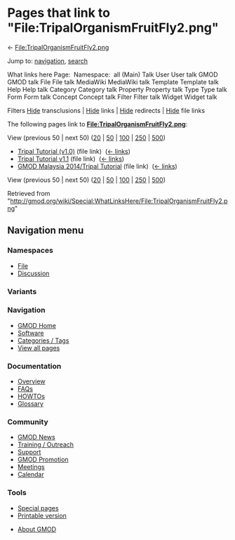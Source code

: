 <div id="mw-page-base" class="noprint">

</div>

<div id="mw-head-base" class="noprint">

</div>

<div id="content" class="mw-body" role="main">

<span id="top"></span>

<div id="mw-js-message" style="display:none;">

</div>



# <span dir="auto">Pages that link to "File:TripalOrganismFruitFly2.png"</span>

<div id="bodyContent">

<div id="contentSub">

←
[File:TripalOrganismFruitFly2.png](/wiki/File:TripalOrganismFruitFly2.png "File:TripalOrganismFruitFly2.png")

</div>

<div id="jump-to-nav" class="mw-jump">

Jump to: [navigation](#mw-navigation), [search](#p-search)

</div>

<div id="mw-content-text">

What links here Page:  Namespace:  all (Main) Talk User User talk GMOD
GMOD talk File File talk MediaWiki MediaWiki talk Template Template talk
Help Help talk Category Category talk Property Property talk Type Type
talk Form Form talk Concept Concept talk Filter Filter talk Widget
Widget talk

Filters
[Hide](/mediawiki/index.php?title=Special:WhatLinksHere/File:TripalOrganismFruitFly2.png&hidetrans=1 "Special:WhatLinksHere/File:TripalOrganismFruitFly2.png")
transclusions \|
[Hide](/mediawiki/index.php?title=Special:WhatLinksHere/File:TripalOrganismFruitFly2.png&hidelinks=1 "Special:WhatLinksHere/File:TripalOrganismFruitFly2.png")
links \|
[Hide](/mediawiki/index.php?title=Special:WhatLinksHere/File:TripalOrganismFruitFly2.png&hideredirs=1 "Special:WhatLinksHere/File:TripalOrganismFruitFly2.png")
redirects \|
[Hide](/mediawiki/index.php?title=Special:WhatLinksHere/File:TripalOrganismFruitFly2.png&hideimages=1 "Special:WhatLinksHere/File:TripalOrganismFruitFly2.png")
file links

The following pages link to
**[File:TripalOrganismFruitFly2.png](/wiki/File:TripalOrganismFruitFly2.png "File:TripalOrganismFruitFly2.png")**:

View (previous 50 \| next 50)
([20](/mediawiki/index.php?title=Special:WhatLinksHere/File:TripalOrganismFruitFly2.png&limit=20 "Special:WhatLinksHere/File:TripalOrganismFruitFly2.png")
\|
[50](/mediawiki/index.php?title=Special:WhatLinksHere/File:TripalOrganismFruitFly2.png&limit=50 "Special:WhatLinksHere/File:TripalOrganismFruitFly2.png")
\|
[100](/mediawiki/index.php?title=Special:WhatLinksHere/File:TripalOrganismFruitFly2.png&limit=100 "Special:WhatLinksHere/File:TripalOrganismFruitFly2.png")
\|
[250](/mediawiki/index.php?title=Special:WhatLinksHere/File:TripalOrganismFruitFly2.png&limit=250 "Special:WhatLinksHere/File:TripalOrganismFruitFly2.png")
\|
[500](/mediawiki/index.php?title=Special:WhatLinksHere/File:TripalOrganismFruitFly2.png&limit=500 "Special:WhatLinksHere/File:TripalOrganismFruitFly2.png"))

- [Tripal Tutorial
  (v1.0)](/wiki/Tripal_Tutorial_(v1.0) "Tripal Tutorial (v1.0)") (file
  link) ‎ <span class="mw-whatlinkshere-tools">([←
  links](/mediawiki/index.php?title=Special:WhatLinksHere&target=Tripal+Tutorial+%28v1.0%29 "Special:WhatLinksHere"))</span>
- [Tripal Tutorial
  v1.1](/wiki/Tripal_Tutorial_v1.1 "Tripal Tutorial v1.1") (file link) ‎
  <span class="mw-whatlinkshere-tools">([←
  links](/mediawiki/index.php?title=Special:WhatLinksHere&target=Tripal+Tutorial+v1.1 "Special:WhatLinksHere"))</span>
- [GMOD Malaysia 2014/Tripal
  Tutorial](/wiki/GMOD_Malaysia_2014/Tripal_Tutorial "GMOD Malaysia 2014/Tripal Tutorial")
  (file link) ‎ <span class="mw-whatlinkshere-tools">([←
  links](/mediawiki/index.php?title=Special:WhatLinksHere&target=GMOD+Malaysia+2014%2FTripal+Tutorial "Special:WhatLinksHere"))</span>

View (previous 50 \| next 50)
([20](/mediawiki/index.php?title=Special:WhatLinksHere/File:TripalOrganismFruitFly2.png&limit=20 "Special:WhatLinksHere/File:TripalOrganismFruitFly2.png")
\|
[50](/mediawiki/index.php?title=Special:WhatLinksHere/File:TripalOrganismFruitFly2.png&limit=50 "Special:WhatLinksHere/File:TripalOrganismFruitFly2.png")
\|
[100](/mediawiki/index.php?title=Special:WhatLinksHere/File:TripalOrganismFruitFly2.png&limit=100 "Special:WhatLinksHere/File:TripalOrganismFruitFly2.png")
\|
[250](/mediawiki/index.php?title=Special:WhatLinksHere/File:TripalOrganismFruitFly2.png&limit=250 "Special:WhatLinksHere/File:TripalOrganismFruitFly2.png")
\|
[500](/mediawiki/index.php?title=Special:WhatLinksHere/File:TripalOrganismFruitFly2.png&limit=500 "Special:WhatLinksHere/File:TripalOrganismFruitFly2.png"))

</div>

<div class="printfooter">

Retrieved from
"<http://gmod.org/wiki/Special:WhatLinksHere/File:TripalOrganismFruitFly2.png>"

</div>

<div id="catlinks" class="catlinks catlinks-allhidden">

</div>

<div class="visualClear">

</div>

</div>

</div>

<div id="mw-navigation">

## Navigation menu

<div id="mw-head">



<div id="left-navigation">

<div id="p-namespaces" class="vectorTabs" role="navigation"
aria-labelledby="p-namespaces-label">

### Namespaces

- <span id="ca-nstab-image"><a href="/wiki/File:TripalOrganismFruitFly2.png" accesskey="c"
  title="View the file page [c]">File</a></span>
- <span id="ca-talk"><a
  href="/mediawiki/index.php?title=File_talk:TripalOrganismFruitFly2.png&amp;action=edit&amp;redlink=1"
  accesskey="t"
  title="Discussion about the content page [t]">Discussion</a></span>

</div>

<div id="p-variants" class="vectorMenu emptyPortlet" role="navigation"
aria-labelledby="p-variants-label">

### 

### Variants[](#)

<div class="menu">

</div>

</div>

</div>





</div>

</div>

</div>

<div id="mw-panel">

<div id="p-logo" role="banner">

<a href="/wiki/Main_Page"
style="background-image: url(http://gmod.org/images/GMOD-cogs.png);"
title="Visit the main page"></a>

</div>

<div id="p-Navigation" class="portal" role="navigation"
aria-labelledby="p-Navigation-label">

### Navigation

<div class="body">

- <span id="n-GMOD-Home">[GMOD Home](/wiki/Main_Page)</span>
- <span id="n-Software">[Software](/wiki/GMOD_Components)</span>
- <span id="n-Categories-.2F-Tags">[Categories /
  Tags](/wiki/Categories)</span>
- <span id="n-View-all-pages">[View all
  pages](/wiki/Special:AllPages)</span>

</div>

</div>

<div id="p-Documentation" class="portal" role="navigation"
aria-labelledby="p-Documentation-label">

### Documentation

<div class="body">

- <span id="n-Overview">[Overview](/wiki/Overview)</span>
- <span id="n-FAQs">[FAQs](/wiki/Category:FAQ)</span>
- <span id="n-HOWTOs">[HOWTOs](/wiki/Category:HOWTO)</span>
- <span id="n-Glossary">[Glossary](/wiki/Glossary)</span>

</div>

</div>

<div id="p-Community" class="portal" role="navigation"
aria-labelledby="p-Community-label">

### Community

<div class="body">

- <span id="n-GMOD-News">[GMOD News](/wiki/GMOD_News)</span>
- <span id="n-Training-.2F-Outreach">[Training /
  Outreach](/wiki/Training_and_Outreach)</span>
- <span id="n-Support">[Support](/wiki/Support)</span>
- <span id="n-GMOD-Promotion">[GMOD
  Promotion](/wiki/GMOD_Promotion)</span>
- <span id="n-Meetings">[Meetings](/wiki/Meetings)</span>
- <span id="n-Calendar">[Calendar](/wiki/Calendar)</span>

</div>

</div>

<div id="p-tb" class="portal" role="navigation"
aria-labelledby="p-tb-label">

### Tools

<div class="body">

- <span id="t-specialpages"><a href="/wiki/Special:SpecialPages" accesskey="q"
  title="A list of all special pages [q]">Special pages</a></span>
- <span id="t-print"><a
  href="/mediawiki/index.php?title=Special:WhatLinksHere/File:TripalOrganismFruitFly2.png&amp;printable=yes"
  rel="alternate" accesskey="p"
  title="Printable version of this page [p]">Printable version</a></span>

</div>

</div>

</div>

</div>

<div id="footer" role="contentinfo">

- <span id="footer-places-about">[About
  GMOD](/wiki/GMOD:About "GMOD:About")</span>

<!-- -->






</div>
